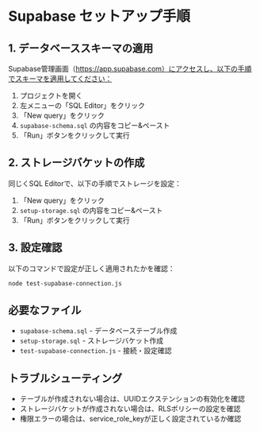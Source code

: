 # Supabase セットアップ手順

## 1. データベーススキーマの適用

Supabase管理画面（https://app.supabase.com）にアクセスし、以下の手順でスキーマを適用してください：

1. プロジェクトを開く
2. 左メニューの「SQL Editor」をクリック
3. 「New query」をクリック
4. `supabase-schema.sql` の内容をコピー&ペースト
5. 「Run」ボタンをクリックして実行

## 2. ストレージバケットの作成

同じくSQL Editorで、以下の手順でストレージを設定：

1. 「New query」をクリック
2. `setup-storage.sql` の内容をコピー&ペースト
3. 「Run」ボタンをクリックして実行

## 3. 設定確認

以下のコマンドで設定が正しく適用されたかを確認：

```bash
node test-supabase-connection.js
```

## 必要なファイル

- `supabase-schema.sql` - データベーステーブル作成
- `setup-storage.sql` - ストレージバケット作成
- `test-supabase-connection.js` - 接続・設定確認

## トラブルシューティング

- テーブルが作成されない場合は、UUIDエクステンションの有効化を確認
- ストレージバケットが作成されない場合は、RLSポリシーの設定を確認
- 権限エラーの場合は、service_role_keyが正しく設定されているか確認